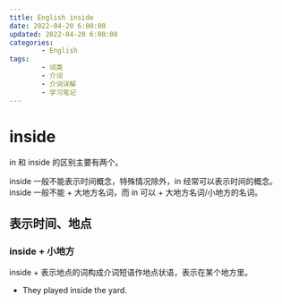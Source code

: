 ```yaml
---
title: English inside
date: 2022-04-20 6:00:00
updated: 2022-04-20 6:00:00
categories:
        - English
tags:
        - 词类
        - 介词
        - 介词详解
        - 学习笔记
---
```


# inside

in 和 inside 的区别主要有两个。

inside 一般不能表示时间概念，特殊情况除外，in 经常可以表示时间的概念。inside 一般不能 + 大地方名词，而 in 可以 + 大地方名词/小地方的名词。

## 表示时间、地点

### inside + 小地方

inside + 表示地点的词构成介词短语作地点状语，表示在某个地方里。

- They played inside the yard.